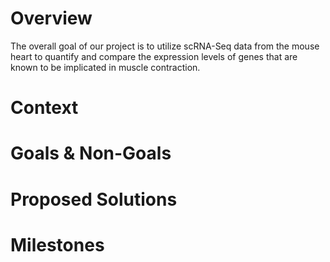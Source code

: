 # Overview
The overall goal of our project is to utilize scRNA-Seq data from the mouse heart to quantify and compare the expression levels of genes that are known to be implicated in muscle contraction.

# Context

# Goals & Non-Goals

# Proposed Solutions

# Milestones
